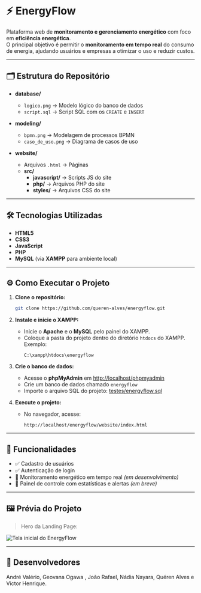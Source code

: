 # ⚡ EnergyFlow

Plataforma web de **monitoramento e gerenciamento energético** com foco em **eficiência energética**.  
O principal objetivo é permitir o **monitoramento em tempo real** do consumo de energia, ajudando usuários e empresas a otimizar o uso e reduzir custos.

---

## 🗂 Estrutura do Repositório

- **database/** 
  - `logico.png` → Modelo lógico do banco de dados  
  - `script.sql` → Script SQL com os `CREATE` e `INSERT` 

- **modeling/**  
  - `bpmn.png` → Modelagem de processos BPMN   
  - `caso_de_uso.png` → Diagrama de casos de uso  

- **website/**  
  - Arquivos `.html` → Páginas
  - **src/**  
    - **javascript/** → Scripts JS do site  
    - **php/** → Arquivos PHP do site  
    - **styles/** → Arquivos CSS do site  

---

## 🛠️ Tecnologias Utilizadas

- **HTML5**  
- **CSS3**  
- **JavaScript**  
- **PHP**  
- **MySQL** (via **XAMPP** para ambiente local)

---

## ⚙️ Como Executar o Projeto

1. **Clone o repositório:**
   ```bash
   git clone https://github.com/queren-alves/energyflow.git
   ```

2. **Instale e inicie o XAMPP:**
   - Inicie o **Apache** e o **MySQL** pelo painel do XAMPP.  
   - Coloque a pasta do projeto dentro do diretório `htdocs` do XAMPP.  
     Exemplo:  
     ```
     C:\xampp\htdocs\energyflow
     ```

3. **Crie o banco de dados:**
   - Acesse o **phpMyAdmin** em [http://localhost/phpmyadmin](http://localhost/phpmyadmin)  
   - Crie um banco de dados chamado `energyflow`  
   - Importe o arquivo SQL do projeto: [testes/energyflow.sql](./testes/energyflow.sql)


4. **Execute o projeto:**
   - No navegador, acesse:
     ```
     http://localhost/energyflow/website/index.html
     ```

---

## 🔋 Funcionalidades

- ✅ Cadastro de usuários  
- ✅ Autenticação de login  
- 🚧 Monitoramento energético em tempo real *(em desenvolvimento)*  
- 🚧 Painel de controle com estatísticas e alertas *(em breve)*  

---

## 🖼️ Prévia do Projeto

> Hero da Landing Page:

![Tela inicial do EnergyFlow](https://i.imgur.com/BpMhuWG.gif)

---

## 👤 Desenvolvedores
André Valério, Geovana Ogawa , João Rafael, Nádia Nayara, Quéren Alves e Victor Henrique.
